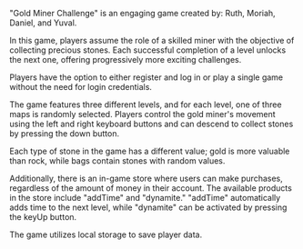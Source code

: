 "Gold Miner Challenge" is an engaging game created by:
Ruth, Moriah, Daniel, and Yuval.

In this game, players assume the role of a skilled miner with the objective of collecting precious stones. Each successful completion of a level unlocks the next one, offering progressively more exciting challenges.

Players have the option to either register and log in or play a single game without the need for login credentials.

The game features three different levels, and for each level, one of three maps is randomly selected. Players control the gold miner's movement using the left and right keyboard buttons and can descend to collect stones by pressing the down button.

Each type of stone in the game has a different value; gold is more valuable than rock, while bags contain stones with random values.

Additionally, there is an in-game store where users can make purchases, regardless of the amount of money in their account. The available products in the store include "addTime" and "dynamite." "addTime" automatically adds time to the next level, while "dynamite" can be activated by pressing the keyUp button.

The game utilizes local storage to save player data.
